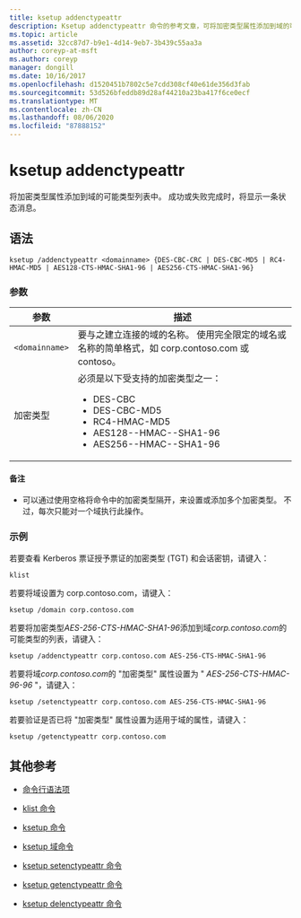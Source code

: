 ```yaml
---
title: ksetup addenctypeattr
description: Ksetup addenctypeattr 命令的参考文章，可将加密类型属性添加到域的可能类型列表中。
ms.topic: article
ms.assetid: 32cc87d7-b9e1-4d14-9eb7-3b439c55aa3a
author: coreyp-at-msft
ms.author: coreyp
manager: dongill
ms.date: 10/16/2017
ms.openlocfilehash: d1520451b7802c5e7cdd308cf40e61de356d3fab
ms.sourcegitcommit: 53d526bfeddb89d28af44210a23ba417f6ce0ecf
ms.translationtype: MT
ms.contentlocale: zh-CN
ms.lasthandoff: 08/06/2020
ms.locfileid: "87888152"
---
```

# <a name="ksetup-addenctypeattr"></a>ksetup addenctypeattr

将加密类型属性添加到域的可能类型列表中。 成功或失败完成时，将显示一条状态消息。

## <a name="syntax"></a>语法

```
ksetup /addenctypeattr <domainname> {DES-CBC-CRC | DES-CBC-MD5 | RC4-HMAC-MD5 | AES128-CTS-HMAC-SHA1-96 | AES256-CTS-HMAC-SHA1-96}
```

### <a name="parameters"></a>参数

| 参数 | 描述 |
| --------- | ----------- |
| `<domainname>` | 要与之建立连接的域的名称。 使用完全限定的域名或名称的简单格式，如 corp.contoso.com 或 contoso。 |
| 加密类型 | 必须是以下受支持的加密类型之一：<ul><li>DES-CBC</li><li>DES-CBC-MD5</li><li>RC4-HMAC-MD5</li><li>AES128--HMAC--SHA1-96</li><li>AES256--HMAC--SHA1-96</li></ul> |

#### <a name="remarks"></a>备注

- 可以通过使用空格将命令中的加密类型隔开，来设置或添加多个加密类型。 不过，每次只能对一个域执行此操作。

### <a name="examples"></a>示例

若要查看 Kerberos 票证授予票证的加密类型 (TGT) 和会话密钥，请键入：

```
klist
```

若要将域设置为 corp.contoso.com，请键入：

```
ksetup /domain corp.contoso.com
```

若要将加密类型*AES-256-CTS-HMAC-SHA1-96*添加到域*corp.contoso.com*的可能类型的列表，请键入：

```
ksetup /addenctypeattr corp.contoso.com AES-256-CTS-HMAC-SHA1-96
```

若要将域*corp.contoso.com*的 "加密类型" 属性设置为 " *AES-256-CTS-HMAC-96-96* "，请键入：

```
ksetup /setenctypeattr corp.contoso.com AES-256-CTS-HMAC-SHA1-96
```

若要验证是否已将 "加密类型" 属性设置为适用于域的属性，请键入：

```
ksetup /getenctypeattr corp.contoso.com
```

## <a name="additional-references"></a>其他参考

- [命令行语法项](command-line-syntax-key.md)

- [klist 命令](klist.md)

- [ksetup 命令](ksetup.md)

- [ksetup 域命令](ksetup-domain.md)

- [ksetup setenctypeattr 命令](ksetup-setenctypeattr.md)

- [ksetup getenctypeattr 命令](ksetup-getenctypeattr.md)

- [ksetup delenctypeattr 命令](ksetup-delenctypeattr.md)

